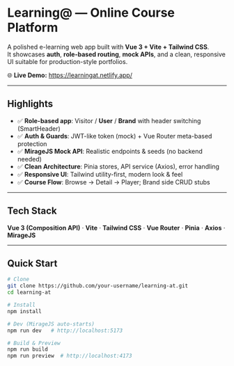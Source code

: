 # Learning@ — Online Course Platform

A polished e-learning web app built with **Vue 3 + Vite + Tailwind CSS**.  
It showcases **auth**, **role-based routing**, **mock APIs**, and a clean, responsive UI suitable for production-style portfolios.

🌐 **Live Demo:** https://learningat.netlify.app/

---

## Highlights

- ✅ **Role-based app**: Visitor / **User** / **Brand** with header switching (SmartHeader)
- ✅ **Auth & Guards**: JWT-like token (mock) + Vue Router meta-based protection
- ✅ **MirageJS Mock API**: Realistic endpoints & seeds (no backend needed)
- ✅ **Clean Architecture**: Pinia stores, API service (Axios), error handling
- ✅ **Responsive UI**: Tailwind utility-first, modern look & feel
- ✅ **Course Flow**: Browse → Detail → Player; Brand side CRUD stubs

---

## Tech Stack

**Vue 3 (Composition API)** · **Vite** · **Tailwind CSS** · **Vue Router** · **Pinia** · **Axios** · **MirageJS**

---

## Quick Start

```bash
# Clone
git clone https://github.com/your-username/learning-at.git
cd learning-at

# Install
npm install

# Dev (MirageJS auto-starts)
npm run dev   # http://localhost:5173

# Build & Preview
npm run build
npm run preview  # http://localhost:4173
```
